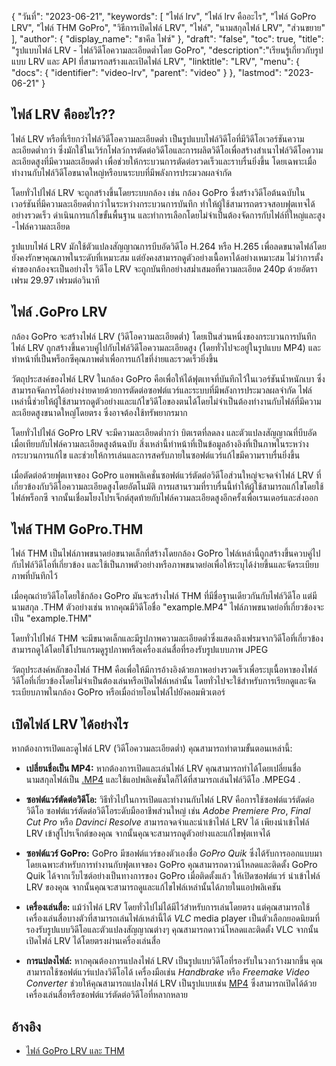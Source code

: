 {
"วันที่": "2023-06-21",
  "keywords": [
"ไฟล์ lrv",
"ไฟล์ lrv คืออะไร",
"ไฟล์ GoPro LRV",
"ไฟล์ THM GoPro",
"วิธีการเปิดไฟล์ LRV",
"ไฟล์",
"นามสกุลไฟล์ LRV",
"ส่วนขยาย"
],
  "author": {
"display_name": "ชาคีล ไฟซ์"
},
"draft": "false",
"toc": true,
"title": "รูปแบบไฟล์ LRV - ไฟล์วิดีโอความละเอียดต่ำโดย GoPro",
  "description":"เรียนรู้เกี่ยวกับรูปแบบ LRV และ API ที่สามารถสร้างและเปิดไฟล์ LRV",
"linktitle": "LRV",
  "menu": {
    "docs": {
      "identifier": "video-lrv",
      "parent": "video"
}
},
"lastmod": "2023-06-21"
}

## ไฟล์ LRV คืออะไร??

ไฟล์ LRV หรือที่เรียกว่าไฟล์วิดีโอความละเอียดต่ำ เป็นรูปแบบไฟล์วิดีโอที่มีวิดีโอเวอร์ชันความละเอียดต่ำกว่า ซึ่งมักใช้ในเวิร์กโฟลว์การตัดต่อวิดีโอและการผลิตวิดีโอเพื่อสร้างสำเนาไฟล์วิดีโอความละเอียดสูงที่มีความละเอียดต่ำ เพื่อช่วยให้กระบวนการตัดต่อรวดเร็วและราบรื่นยิ่งขึ้น โดยเฉพาะเมื่อทำงานกับไฟล์วิดีโอขนาดใหญ่หรือบนระบบที่มีพลังการประมวลผลจำกัด

โดยทั่วไปไฟล์ LRV จะถูกสร้างขึ้นโดยระบบกล้อง เช่น กล้อง GoPro ซึ่งสร้างวิดีโอต้นฉบับในเวอร์ชันที่มีความละเอียดต่ำกว่าในระหว่างกระบวนการบันทึก ทำให้ผู้ใช้สามารถตรวจสอบฟุตเทจได้อย่างรวดเร็ว ดำเนินการแก้ไขขั้นพื้นฐาน และทำการเลือกโดยไม่จำเป็นต้องจัดการกับไฟล์ที่ใหญ่และสูง -ไฟล์ความละเอียด

รูปแบบไฟล์ LRV มักใช้ตัวแปลงสัญญาณการบีบอัดวิดีโอ H.264 หรือ H.265 เพื่อลดขนาดไฟล์โดยยังคงรักษาคุณภาพในระดับที่เหมาะสม แต่ยังคงสามารถดูตัวอย่างเนื้อหาได้อย่างเหมาะสม ไม่ว่าการตั้งค่าของกล้องจะเป็นอย่างไร วิดีโอ LRV จะถูกบันทึกอย่างสม่ำเสมอที่ความละเอียด 240p ด้วยอัตราเฟรม 29.97 เฟรมต่อวินาที

## ไฟล์ .GoPro LRV

กล้อง GoPro จะสร้างไฟล์ LRV (วิดีโอความละเอียดต่ำ) โดยเป็นส่วนหนึ่งของกระบวนการบันทึก ไฟล์ LRV ถูกสร้างขึ้นควบคู่ไปกับไฟล์วิดีโอความละเอียดสูง (โดยทั่วไปจะอยู่ในรูปแบบ MP4) และทำหน้าที่เป็นพร็อกซีคุณภาพต่ำเพื่อการแก้ไขที่ง่ายและรวดเร็วยิ่งขึ้น

วัตถุประสงค์ของไฟล์ LRV ในกล้อง GoPro คือเพื่อให้ได้ฟุตเทจที่บันทึกไว้ในเวอร์ชันน้ำหนักเบา ซึ่งสามารถจัดการได้อย่างง่ายดายด้วยการตัดต่อซอฟต์แวร์และระบบที่มีพลังการประมวลผลจำกัด ไฟล์เหล่านี้ช่วยให้ผู้ใช้สามารถดูตัวอย่างและแก้ไขวิดีโอของตนได้โดยไม่จำเป็นต้องทำงานกับไฟล์ที่มีความละเอียดสูงขนาดใหญ่โดยตรง ซึ่งอาจต้องใช้ทรัพยากรมาก

โดยทั่วไปไฟล์ GoPro LRV จะมีความละเอียดต่ำกว่า บิตเรตที่ลดลง และตัวแปลงสัญญาณที่บีบอัด เมื่อเทียบกับไฟล์ความละเอียดสูงต้นฉบับ สิ่งเหล่านี้ทำหน้าที่เป็นข้อมูลอ้างอิงที่เป็นภาพในระหว่างกระบวนการแก้ไข และช่วยให้การเล่นและการสครับภายในซอฟต์แวร์แก้ไขมีความราบรื่นยิ่งขึ้น

เมื่อตัดต่อด้วยฟุตเทจของ GoPro แอพพลิเคชั่นซอฟต์แวร์ตัดต่อวิดีโอส่วนใหญ่จะจดจำไฟล์ LRV ที่เกี่ยวข้องกับวิดีโอความละเอียดสูงโดยอัตโนมัติ การผสานรวมที่ราบรื่นนี้ทำให้ผู้ใช้สามารถแก้ไขโดยใช้ไฟล์พร็อกซี จากนั้นเชื่อมโยงโปรเจ็กต์สุดท้ายกับไฟล์ความละเอียดสูงอีกครั้งเพื่อเรนเดอร์และส่งออก

## ไฟล์ THM GoPro.THM

ไฟล์ THM เป็นไฟล์ภาพขนาดย่อขนาดเล็กที่สร้างโดยกล้อง GoPro ไฟล์เหล่านี้ถูกสร้างขึ้นควบคู่ไปกับไฟล์วิดีโอที่เกี่ยวข้อง และใช้เป็นภาพตัวอย่างหรือภาพขนาดย่อเพื่อให้ระบุได้ง่ายขึ้นและจัดระเบียบภาพที่บันทึกไว้

เมื่อคุณถ่ายวิดีโอโดยใช้กล้อง GoPro มันจะสร้างไฟล์ THM ที่มีชื่อฐานเดียวกันกับไฟล์วิดีโอ แต่มีนามสกุล .THM ตัวอย่างเช่น หากคุณมีวิดีโอชื่อ "example.MP4" ไฟล์ภาพขนาดย่อที่เกี่ยวข้องจะเป็น "example.THM"

โดยทั่วไปไฟล์ THM จะมีขนาดเล็กและมีรูปภาพความละเอียดต่ำซึ่งแสดงถึงเฟรมจากวิดีโอที่เกี่ยวข้อง สามารถดูได้โดยใช้โปรแกรมดูรูปภาพหรือเครื่องเล่นสื่อที่รองรับรูปแบบภาพ JPEG

วัตถุประสงค์หลักของไฟล์ THM คือเพื่อให้มีการอ้างอิงด้วยภาพอย่างรวดเร็วเพื่อระบุเนื้อหาของไฟล์วิดีโอที่เกี่ยวข้องโดยไม่จำเป็นต้องเล่นหรือเปิดไฟล์เหล่านั้น โดยทั่วไปจะใช้สำหรับการเรียกดูและจัดระเบียบภาพในกล้อง GoPro หรือเมื่อถ่ายโอนไฟล์ไปยังคอมพิวเตอร์

## เปิดไฟล์ LRV ได้อย่างไร

หากต้องการเปิดและดูไฟล์ LRV (วิดีโอความละเอียดต่ำ) คุณสามารถทำตามขั้นตอนเหล่านี้:

- **เปลี่ยนชื่อเป็น MP4:** หากต้องการเปิดและเล่นไฟล์ LRV คุณสามารถทำได้โดยเปลี่ยนชื่อนามสกุลไฟล์เป็น [.MP4](/th/video/mp4/) และใช้แอปพลิเคชันใดก็ได้ที่สามารถเล่นไฟล์วิดีโอ .MPEG4 .

- **ซอฟต์แวร์ตัดต่อวิดีโอ:** วิธีทั่วไปในการเปิดและทำงานกับไฟล์ LRV คือการใช้ซอฟต์แวร์ตัดต่อวิดีโอ ซอฟต์แวร์ตัดต่อวิดีโอระดับมืออาชีพส่วนใหญ่ เช่น _Adobe Premiere Pro_, _Final Cut Pro_ หรือ _Davinci Resolve_ สามารถจดจำและนำเข้าไฟล์ LRV ได้ เพียงนำเข้าไฟล์ LRV เข้าสู่โปรเจ็กต์ของคุณ จากนั้นคุณจะสามารถดูตัวอย่างและแก้ไขฟุตเทจได้

- **ซอฟต์แวร์ GoPro:** GoPro มีซอฟต์แวร์ของตัวเองชื่อ _GoPro Quik_ ซึ่งได้รับการออกแบบมาโดยเฉพาะสำหรับการทำงานกับฟุตเทจของ GoPro คุณสามารถดาวน์โหลดและติดตั้ง GoPro Quik ได้จากเว็บไซต์อย่างเป็นทางการของ GoPro เมื่อติดตั้งแล้ว ให้เปิดซอฟต์แวร์ นำเข้าไฟล์ LRV ของคุณ จากนั้นคุณจะสามารถดูและแก้ไขไฟล์เหล่านั้นได้ภายในแอปพลิเคชัน

- **เครื่องเล่นสื่อ:** แม้ว่าไฟล์ LRV โดยทั่วไปไม่ได้มีไว้สำหรับการเล่นโดยตรง แต่คุณสามารถใช้เครื่องเล่นสื่อบางตัวที่สามารถเล่นไฟล์เหล่านี้ได้ _VLC_ media player เป็นตัวเลือกยอดนิยมที่รองรับรูปแบบวิดีโอและตัวแปลงสัญญาณต่างๆ คุณสามารถดาวน์โหลดและติดตั้ง VLC จากนั้นเปิดไฟล์ LRV ได้โดยตรงผ่านเครื่องเล่นสื่อ

- **การแปลงไฟล์:** หากคุณต้องการแปลงไฟล์ LRV เป็นรูปแบบวิดีโอที่รองรับในวงกว้างมากขึ้น คุณสามารถใช้ซอฟต์แวร์แปลงวิดีโอได้ เครื่องมือเช่น _Handbrake_ หรือ _Freemake Video Converter_ ช่วยให้คุณสามารถแปลงไฟล์ LRV เป็นรูปแบบเช่น [MP4](/th/video/mp4/) ซึ่งสามารถเปิดได้ด้วยเครื่องเล่นสื่อหรือซอฟต์แวร์ตัดต่อวิดีโอที่หลากหลาย

## อ้างอิง
* [ไฟล์ GoPro LRV และ THM](https://shotkit.com/lrv-thm-file/)

